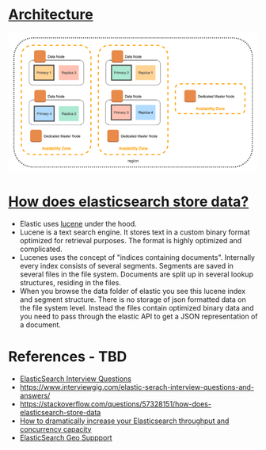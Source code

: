 
# [Architecture](https://res.cloudinary.com/practicaldev/image/fetch/s--pkQ3ztaH--/c_limit,f_auto,fl_progressive,q_auto,w_880/https://docs.aws.amazon.com/elasticsearch-service/latest/developerguide/images/za-2-az.png)
<img title="Design1" alt="Alt text" src="assests/design1.png">

# [How does elasticsearch store data?](https://stackoverflow.com/questions/57328151/how-does-elasticsearch-store-data)
- Elastic uses [lucene](https://lucene.apache.org/core/) under the hood.
- Lucene is a text search engine. It stores text in a custom binary format optimized for retrieval purposes. The format is highly optimized and complicated.
- Lucenes uses the concept of "indices containing documents". Internally every index consists of several segments. Segments are saved in several files in the file system. Documents are split up in several lookup structures, residing in the files.
- When you browse the data folder of elastic you see this lucene index and segment structure. There is no storage of json formatted data on the file system level. Instead the files contain optimized binary data and you need to pass through the elastic API to get a JSON representation of a document.

# References - TBD
- [ElasticSearch Interview Questions](https://www.guru99.com/elasticsearch-interview-questions.html)
- https://www.interviewgig.com/elastic-serach-interview-questions-and-answers/
- https://stackoverflow.com/questions/57328151/how-does-elasticsearch-store-data
- [How to dramatically increase your Elasticsearch throughput and concurrency capacity](https://medium.com/explorium-ai/how-to-dramatically-increase-your-elasticsearch-throughput-and-concurrency-capacity-c32d7bb02ac2)
- [ElasticSearch Geo Suppport](https://www.elastic.co/guide/en/elasticsearch/reference/current/query-dsl-geo-bounding-box-query.html)
